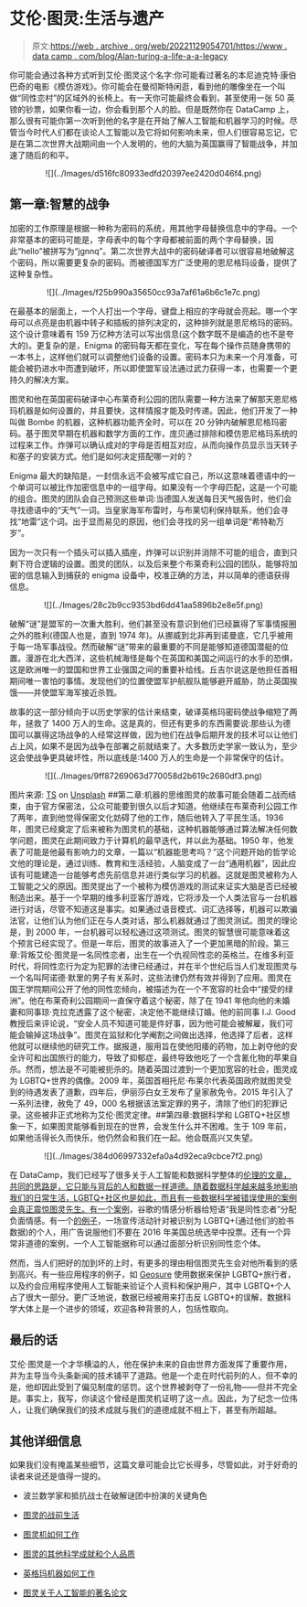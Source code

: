 # 艾伦·图灵:生活与遗产

> 原文:[https://web . archive . org/web/20221129054701/https://www . data camp . com/blog/Alan-turing-a-life-a-a-legacy](https://web.archive.org/web/20221129054701/https://www.datacamp.com/blog/alan-turing-a-life-and-a-legacy)

你可能会通过各种方式听到艾伦·图灵这个名字:你可能看过著名的本尼迪克特·康伯巴奇的电影《模仿游戏》。你可能会在曼彻斯特闲逛，看到他的雕像坐在一个叫做“同性恋村”的区域外的长椅上。有一天你可能最终会看到，甚至使用一张 50 英镑的钞票，如果你看一边，你会看到那个人的脸。但是既然你在 DataCamp 上，那么很有可能你第一次听到他的名字是在开始了解人工智能和机器学习的时候。尽管当今时代人们都在谈论人工智能以及它将如何影响未来，但人们很容易忘记，它是在第二次世界大战期间由一个人发明的，他的大脑为英国赢得了智能战争，并加速了随后的和平。

<center>![](../Images/d516fc80933edfd20397ee2420d046f4.png)</center>

## 第一章:智慧的战争

加密的工作原理是根据一种称为密码的系统，用其他字母替换信息中的字母。一个非常基本的密码可能是，字母表中的每个字母都被前面的两个字母替换，因此“hello”被拼写为“jgnnq”。第二次世界大战中的密码破译者可以很容易地破解这个密码，所以需要更复杂的密码。而被德国军方广泛使用的恩尼格玛设备，提供了这种复杂性。

<center>![](../Images/f25b990a35650cc93a7af61a6b6c1e7c.png)</center>

在最基本的层面上，一个人打出一个字母，键盘上相应的字母就会亮起。哪一个字母可以点亮是由机器中转子和插板的排列决定的，这种排列就是恩尼格玛的密码。这个设计意味着有 159 万亿种方法可以写出信息(这个数字既不是编造的也不是夸大的)。更复杂的是，Enigma 的密码每天都在变化，写在每个操作员随身携带的一本书上，这样他们就可以调整他们设备的设置。密码本只为未来一个月准备，可能会被扔进水中而遭到破坏，所以即使盟军设法通过武力获得一本，也需要一个更持久的解决方案。

图灵和他在英国密码破译中心布莱奇利公园的团队需要一种方法来了解那天恩尼格玛机器是如何设置的，并且要快，这样情报才能及时传递。因此，他们开发了一种叫做 Bombe 的机器，这种机器功能齐全时，可以在 20 分钟内破解恩尼格玛密码。基于图灵早期在机器和数学方面的工作，庞贝通过排除和模仿恩尼格玛系统的过程来工作。炸弹可以确认成对的字母是否相互对应，从而向操作员显示当天转子和塞子的安装方式。他们是如何决定搭配哪一对的？

Enigma 最大的缺陷是，一封信永远不会被写成它自己，所以这意味着德语中的一个单词可以被比作加密信息中的一组字母。如果没有一个字母匹配，这是一个可能的组合。图灵的团队会自己预测这些单词:当德国人发送每日天气报告时，他们会寻找德语中的“天气”一词。当皇家海军布雷时，与布莱切利保持联系，他们会寻找“地雷”这个词。出于显而易见的原因，他们会寻找的另一组单词是“希特勒万岁”。

因为一次只有一个插头可以插入插座，炸弹可以识别并消除不可能的组合，直到只剩下符合逻辑的设置。图灵的团队，以及后来整个布莱奇利公园的团队，能够将加密的信息输入到捕获的 enigma 设备中，校准正确的方法，并以简单的德语获得信息。

<center>![](../Images/28c2b9cc9353bd6dd41aa5896b2e8e5f.png)</center>

破解“谜”是盟军的一次重大胜利，他们甚至没有意识到他们已经赢得了军事情报圈之外的胜利(德国人也是，直到 1974 年)。从挪威到北非再到诺曼底，它几乎被用于每一场军事战役。然而破解“谜”带来的最重要的不同是能够知道德国潜艇的位置。漫游在北大西洋，这些机械海怪是每个在英国和美国之间运行的水手的恐惧，这是欧洲唯一的盟国和世界工业强国之间的重要补给线。丘吉尔说这是他担任首相期间唯一害怕的事情。发现他们的位置使盟军护航舰队能够避开威胁，防止英国挨饿——并使盟军海军接近杀戮。

故事的这一部分倾向于以历史学家的估计来结束，破译英格玛密码使战争缩短了两年，拯救了 1400 万人的生命。这是真的，但还有更多的东西需要说:那些认为德国可以赢得这场战争的人经常这样做，因为他们在战争后期开发的技术可以让他们占上风，如果不是因为战争在部署之前就结束了。大多数历史学家一致认为，至少这会使战争更具破坏性，所以底线是:1400 万人的生命是一个非常保守的估计。

<center>![](../Images/9ff87269063d770058d2b619c2680df3.png)</center>

图片来源: [TS](https://web.archive.org/web/20220810045804/https://unsplash.com/@tesa22?utm_source=unsplash&utm_medium=referral&utm_content=creditCopyText) on [Unsplash](https://web.archive.org/web/20220810045804/https://unsplash.com/s/photos/alan-turing?utm_source=unsplash&utm_medium=referral&utm_content=creditCopyText) ##第二章:机器的思维图灵的故事可能会随着二战而结束，由于官方保密法，公众可能要到很久以后才知道。他继续在布莱奇利公园工作了两年，直到他觉得保密文化妨碍了他的工作，随后他转入了平民生活。1936 年，图灵已经奠定了后来被称为图灵机的基础，这种机器能够通过算法解决任何数学问题，图灵在此期间致力于计算机的最早迭代，并以此为基础。1950 年，他发表了可能是他最有影响力的文章，一篇以“机器能思考吗？”这个问题开始的哲学论文他的理论是，通过训练、教育和生活经验，人脑变成了一台“通用机器”，因此应该有可能建造一台能够考虑先前信息并进行类似学习的机器。这就是图灵被称为人工智能之父的原因。图灵提出了一个被称为模仿游戏的测试来证实大脑是否已经被制造出来。基于一个早期的维多利亚客厅游戏，它将涉及一个人类法官与一台机器进行对话，尽管不知道这是事实。如果通过语音模式、词汇选择等，机器可以欺骗法官，让他们认为他们正在与人类对话，那么机器就通过了图灵测试。图灵的理论是，到 2000 年，一台机器可以轻松通过这项测试。图灵的智慧很可能意味着这个预言已经实现了。但是一年后，图灵的故事进入了一个更加黑暗的阶段。第三章:背叛艾伦·图灵是一名同性恋者，出生在一个仇视同性恋的英格兰。在维多利亚时代，将同性恋行为定为犯罪的法律已经通过，并在半个世纪后当人们发现图灵与一个名叫阿诺德·默里的男子有关系时，这些法律仍然有效并得到了应用。图灵在国王学院期间公开了他的同性恋倾向，被描述为在一个不宽容的社会中“接受的绿洲”。他在布莱奇利公园期间一直保守着这个秘密，除了在 1941 年他向他的未婚妻和同事琼·克拉克透露了这个秘密，决定他不能继续订婚。他的前同事 I.J. Good 教授后来评论说，“安全人员不知道可能是件好事，因为他可能会被解雇，我们可能会输掉这场战争”。图灵在监狱和化学阉割之间做出选择，他选择了后者，这样他就可以继续他的研究工作。据报道，服用旨在使他阳痿的药物，加上剥夺他的安全许可和出国旅行的能力，导致了抑郁症，最终导致他吃了一个含氰化物的苹果自杀。然而，想法是不可能被扼杀的。随着英国过渡到一个更加宽容的社会，图灵成为 LGBTQ+世界的偶像。2009 年，英国首相托尼·布莱尔代表英国政府就图灵受到的待遇发表了道歉，四年后，伊丽莎白女王发布了皇家赦免令。2015 年引入了一系列法律，赦免了 49，000 名根据该法案定罪的男子，清除了他们的犯罪记录。这些被非正式地称为艾伦·图灵定律。##第四章:数据科学和 LGBTQ+社区想象一下，如果图灵能够看到现在的世界，会发生什么并不困难。生于 109 年前，如果他活得长久而快乐，他仍然会和我们在一起。他会既高兴又失望。

<center>![](../Images/384d06997332efa0a4d92eca9cbce7f2.png)</center>

在 DataCamp，我们已经写了很多关于人工智能和数据科学整体的[伦理的文章，共同的思路是，它只能与背后的人和数据一样道德。随着数据科学越来越多地影响我们的日常生活，LGBTQ+社区也是如此，而且有一些数据科学被错误使用的案例会真正震惊图灵先生。有一个](https://web.archive.org/web/20220810045804/https://www.datacamp.com/community/blog/data-literacy-for-responsible-ai-infographic)[案例](https://web.archive.org/web/20220810045804/https://www.vice.com/en/article/j5jmj8/google-artificial-intelligence-bias)，谷歌的情感分析器给短语“我是同性恋者”分配负面情感。有一个[的例子](https://web.archive.org/web/20220810045804/https://www.pinknews.co.uk/2017/10/09/russia-targeted-lgbt-americans-with-facebook-propaganda-during-2016-us-election/)，一场宣传活动针对被识别为 LGBTQ+(通过他们的脸书数据)的个人，用广告说服他们不要在 2016 年美国总统选举中投票。还有一个异常非道德的案例，一个人工智能据称可以通过面部分析识别同性恋个体。

然而，当人们把好的加到坏的上时，有更多的理由相信图灵先生会对他所看到的感到高兴。有一些应用程序的例子，如 [Geosure](https://web.archive.org/web/20220810045804/https://www.prnewswire.com/news-releases/geosure-introduces-first-ever-neighborhood-lgbtq-travel-safety-ratings-300719057.html) 使用数据来保护 LGBTQ+旅行者，以及约会应用程序使用人工智能来验证个人资料和保护用户，其中 LGBTQ+个人占了很大一部分。更广泛地说，数据已经被用来打击反 LGBTQ+的误解，数据科学大体上是一个进步的领域，欢迎各种背景的人，包括性取向。

## 最后的话

艾伦·图灵是一个才华横溢的人，他在保护未来的自由世界方面发挥了重要作用，并为主导当今头条新闻的技术铺平了道路。他是一个走在时代前列的人，但不幸的是，他却因此受到了偏见制度的惩罚。这个世界被剥夺了一份礼物——但并不完全是。事实上，我写，你读这个曾经是图灵机证明了这一点。因此，为了纪念一位伟人，让我们确保我们的技术成就与我们的道德成就不相上下，甚至有所超越。

## 其他详细信息

如果我们没有掩盖某些细节，这篇文章可能会比它长得多，尽管如此，对于好奇的读者来说还是值得一提的。

*   波兰数学家和抵抗战士在破解谜团中扮演的关键角色

*   [图灵的战前生活](https://web.archive.org/web/20220810045804/https://www.turing.org.uk/scrapbook/early.html)

*   [图灵机如何工作](https://web.archive.org/web/20220810045804/https://www.cl.cam.ac.uk/projects/raspberrypi/tutorials/turing-machine/one.html)

*   [图灵的其他科学成就和个人品质](https://web.archive.org/web/20220810045804/https://www.pbs.org/newshour/science/8-things-didnt-know-alan-turing)

*   [英格玛机器如何工作](https://web.archive.org/web/20220810045804/https://www.youtube.com/watch?v=mcX7iO_XCFA)

*   [图灵关于人工智能的著名论文](https://web.archive.org/web/20220810045804/https://academic.oup.com/mind/article/LIX/236/433/986238)
